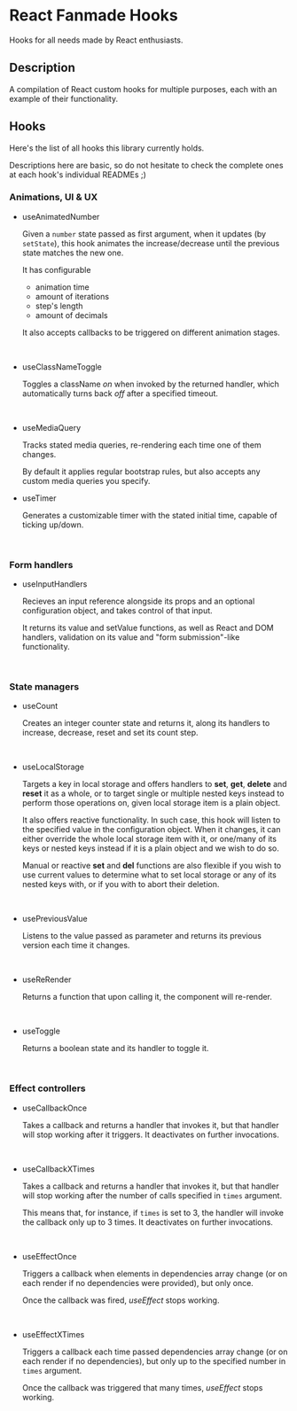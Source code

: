 # React Fanmade Hooks

Hooks for all needs made by React enthusiasts.

## Description

A compilation of React custom hooks for multiple purposes, each with an example of their functionality.

## Hooks

Here's the list of all hooks this library currently holds.

Descriptions here are basic, so do not hesitate to check the complete ones at each hook's individual READMEs ;)

### Animations, UI & UX

- useAnimatedNumber

  Given a `number` state passed as first argument, when it updates (by `setState`), this hook animates the increase/decrease until the previous state matches the new one.

  It has configurable

  - animation time
  - amount of iterations
  - step's length
  - amount of decimals

  It also accepts callbacks to be triggered on different animation stages.

  <br />

- useClassNameToggle

  Toggles a className _on_ when invoked by the returned handler, which automatically turns back _off_ after a specified timeout.

  <br />

- useMediaQuery

  Tracks stated media queries, re-rendering each time one of them changes.

  By default it applies regular bootstrap rules, but also accepts any custom media queries you specify.

- useTimer

  Generates a customizable timer with the stated initial time, capable of ticking up/down.

  <br />

### Form handlers

- useInputHandlers

  Recieves an input reference alongside its props and an optional configuration object, and takes control of that input.

  It returns its value and setValue functions, as well as React and DOM handlers, validation on its value and "form submission"-like functionality.

  <br />

### State managers

- useCount

  Creates an integer counter state and returns it, along its handlers to increase, decrease, reset and set its count step.

  <br />

- useLocalStorage

  Targets a key in local storage and offers handlers to **set**, **get**, **delete** and **reset** it as a whole, or to target single or multiple nested keys instead to perform those operations on, given local storage item is a plain object.

  It also offers reactive functionality. In such case, this hook will listen to the specified value in the configuration object. When it changes, it can either override the whole local storage item with it, or one/many of its keys or nested keys instead if it is a plain object and we wish to do so.

  Manual or reactive **set** and **del** functions are also flexible if you wish to use current values to determine what to set local storage or any of its nested keys with, or if you with to abort their deletion.

  <br />

- usePreviousValue

  Listens to the value passed as parameter and returns its previous version each time it changes.

  <br />

- useReRender

  Returns a function that upon calling it, the component will re-render.

  <br />

- useToggle

  Returns a boolean state and its handler to toggle it.

  <br />

### Effect controllers

- useCallbackOnce

  Takes a callback and returns a handler that invokes it, but that handler will stop working after it triggers. It deactivates on further invocations.

  <br />

- useCallbackXTimes

  Takes a callback and returns a handler that invokes it, but that handler will stop working after the number of calls specified in `times` argument.

  This means that, for instance, if `times` is set to 3, the handler will invoke the callback only up to 3 times. It deactivates on further invocations.

  <br />

- useEffectOnce

  Triggers a callback when elements in dependencies array change (or on each render if no dependencies were provided), but only once.

  Once the callback was fired, _useEffect_ stops working.

  <br />

- useEffectXTimes

  Triggers a callback each time passed dependencies array change (or on each render if no dependencies), but only up to the specified number in `times` argument.

  Once the callback was triggered that many times, _useEffect_ stops working.
